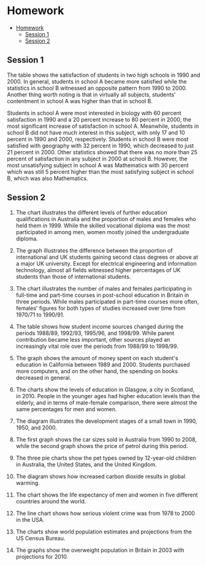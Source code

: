 # Homework

<!--toc:start-->
- [Homework](#homework)
  - [Session 1](#session-1)
  - [Session 2](#session-2)
<!--toc:end-->

## Session 1

The table shows the satisfaction of students in two high schools in 1990 and 2000. In general, students in school A became more satisfied while the statistics in school B witnessed an opposite pattern from 1990 to 2000. Another thing worth noting is that in virtually all subjects, students' contentment in school A was higher than that in school B.

Students in school A were most interested in biology with 60 percent satisfaction in 1990 and a 20 percent increase to 80 percent in 2000, the most significant increase of satisfaction in school A. Meanwhile, students in school B did not have much interest in this subject, with only 17 and 10 percent in 1990 and 2000, respectively. Students in school B were most satisfied with geography with 32 percent in 1990, which decreased to just 21 percent in 2000. Other statistics showed that there was no more than 25 percent of satisfaction in any subject in 2000 at school B. However, the most unsatisfying subject in school A was Mathematics with 30 percent which was still 5 percent higher than the most satisfying subject in school B, which was also Mathematics. 

## Session 2

1. The chart illustrates the different levels of further education qualifications in Australia and the proportion of males and females who held them in 1999. While the skilled vocational diploma was the most participated in among men, women mostly joined the undergraduate diploma. 

2. The graph illustrates the difference between the proportion of international and UK students gaining second class degrees or above at a major UK university. Except for electrical engineering and information technology, almost all fields witnessed higher percentages of UK students than those of international students.

3. The chart illustrates the number of males and females participating in full-time and part-time courses in post-school education in Britain in three periods. While males participated in part-time courses more often, females' figures for both types of studies increased over time from 1970/71 to 1990/91.  

4. The table shows how student income sources changed during the periods 1988/89, 1992/93, 1995/96, and 1998/99. While parent contribution became less important, other sources played an increasingly vital role over the periods from 1988/99 to 1998/99.   

5. The graph shows the amount of money spent on each student's education in California between 1989 and 2000. Students purchased more computers, and on the other hand, the spending on books decreased in general.

6. The charts show the levels of education in Glasgow, a city in Scotland, in 2010. People in the younger ages had higher education levels than the elderly, and in terms of male-female comparison, there were almost the same percentages for men and women.

7. The diagram illustrates the development stages of a small town in 1990, 1950, and 2000.

8. The first graph shows the car sizes sold in Australia from 1990 to 2008, while the second graph shows the price of petrol during this period.

9. The three pie charts show the pet types owned by 12-year-old children in Australia, the United States, and the United Kingdom.

10. The diagram shows how increased carbon dioxide results in global warming.

11. The chart shows the life expectancy of men and women in five different countries around the world.

12. The line chart shows how serious violent crime was from 1978 to 2000 in the USA.

13. The charts show world population estimates and projections from the US Census Bureau.

14. The graphs show the overweight population in Britain in 2003 with projections for 2010.

